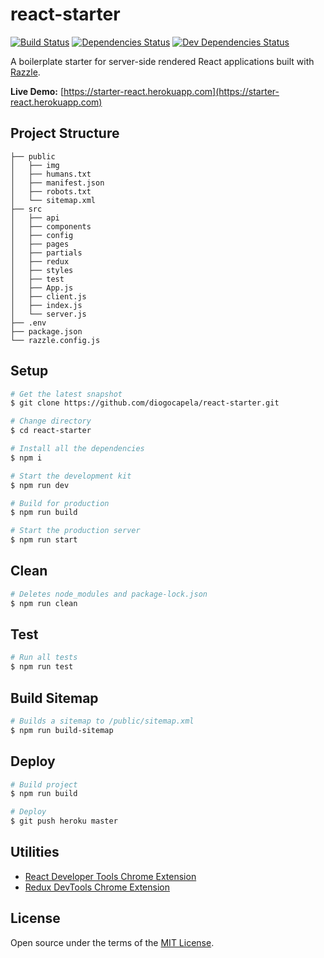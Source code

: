 # react-starter

[![Build Status][build-status-img]][build-status-url] [![Dependencies Status][dependencies-status-img]][dependencies-status-url] [![Dev Dependencies Status][dev-dependencies-status-img]][dev-dependencies-status-url]

[build-status-url]:https://travis-ci.org/diogocapela/react-starter
[build-status-img]:http://img.shields.io/travis/diogocapela/react-starter/master.svg
[dependencies-status-url]:https://david-dm.org/diogocapela/react-starter
[dependencies-status-img]:https://img.shields.io/david/diogocapela/react-starter.svg
[dev-dependencies-status-url]:https://david-dm.org/diogocapela/react-starter?type=dev
[dev-dependencies-status-img]:https://img.shields.io/david/dev/diogocapela/react-starter.svg

A boilerplate starter for server-side rendered React applications built with [Razzle](https://github.com/jaredpalmer/razzle).

**Live Demo:** [https://starter-react.herokuapp.com](https://starter-react.herokuapp.com)

## Project Structure

```
├── public
│   ├── img
│   ├── humans.txt
│   ├── manifest.json
│   ├── robots.txt
│   └── sitemap.xml
├── src
│   ├── api
│   ├── components
│   ├── config
│   ├── pages
│   ├── partials
│   ├── redux
│   ├── styles
│   ├── test
│   ├── App.js
│   ├── client.js
│   ├── index.js
│   └── server.js
├── .env
├── package.json
└── razzle.config.js
```

## Setup

```bash
# Get the latest snapshot
$ git clone https://github.com/diogocapela/react-starter.git

# Change directory
$ cd react-starter

# Install all the dependencies
$ npm i

# Start the development kit
$ npm run dev

# Build for production
$ npm run build

# Start the production server
$ npm run start
```

## Clean

```bash
# Deletes node_modules and package-lock.json
$ npm run clean
```

## Test

```bash
# Run all tests
$ npm run test
```

## Build Sitemap

```bash
# Builds a sitemap to /public/sitemap.xml
$ npm run build-sitemap
```

## Deploy

```bash
# Build project
$ npm run build

# Deploy
$ git push heroku master
```

## Utilities

- [React Developer Tools Chrome Extension](https://chrome.google.com/webstore/detail/react-developer-tools/fmkadmapgofadopljbjfkapdkoienihi)
- [Redux DevTools Chrome Extension](https://chrome.google.com/webstore/detail/redux-devtools/lmhkpmbekcpmknklioeibfkpmmfibljd)

## License

Open source under the terms of the [MIT License](https://opensource.org/licenses/MIT).
